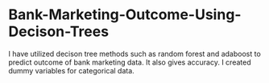 # Bank-Marketing-Outcome-Using-Decison-Trees

I have utilized decison tree methods such as random forest and adaboost to predict outcome of bank marketing data. It also gives accuracy. 
I created dummy variables for categorical data.
